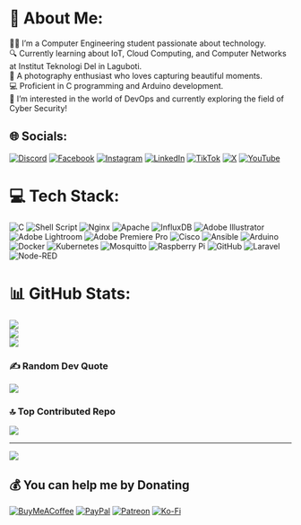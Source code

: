 # 💫 About Me:
👨‍🎓 I’m a Computer Engineering student passionate about technology.<br>🔍 Currently learning about IoT, Cloud Computing, and Computer Networks at Institut Teknologi Del in Laguboti.<br>📸 A photography enthusiast who loves capturing beautiful moments.<br>💻 Proficient in C programming and Arduino development.<br>🚀 I’m interested in the world of DevOps and currently exploring the field of Cyber Security!


## 🌐 Socials:
[![Discord](https://img.shields.io/badge/Discord-%237289DA.svg?logo=discord&logoColor=white)](https://discord.gg/rivaldo008) [![Facebook](https://img.shields.io/badge/Facebook-%231877F2.svg?logo=Facebook&logoColor=white)](https://facebook.com/-) [![Instagram](https://img.shields.io/badge/Instagram-%23E4405F.svg?logo=Instagram&logoColor=white)](https://instagram.com/rivaldo.xyz) [![LinkedIn](https://img.shields.io/badge/LinkedIn-%230077B5.svg?logo=linkedin&logoColor=white)](https://linkedin.com/in/Rivaldo%20Butarbutar) [![TikTok](https://img.shields.io/badge/TikTok-%23000000.svg?logo=TikTok&logoColor=white)](https://tiktok.com/@-) [![X](https://img.shields.io/badge/X-black.svg?logo=X&logoColor=white)](https://x.com/-) [![YouTube](https://img.shields.io/badge/YouTube-%23FF0000.svg?logo=YouTube&logoColor=white)](https://youtube.com/@-) 

# 💻 Tech Stack:
![C](https://img.shields.io/badge/c-%2300599C.svg?style=flat&logo=c&logoColor=white) ![Shell Script](https://img.shields.io/badge/shell_script-%23121011.svg?style=flat&logo=gnu-bash&logoColor=white) ![Nginx](https://img.shields.io/badge/nginx-%23009639.svg?style=flat&logo=nginx&logoColor=white) ![Apache](https://img.shields.io/badge/apache-%23D42029.svg?style=flat&logo=apache&logoColor=white) ![InfluxDB](https://img.shields.io/badge/InfluxDB-22ADF6?style=flat&logo=InfluxDB&logoColor=white)  ![Adobe Illustrator](https://img.shields.io/badge/adobe%20illustrator-%23FF9A00.svg?style=flat&logo=adobe%20illustrator&logoColor=white) ![Adobe Lightroom](https://img.shields.io/badge/Adobe%20Lightroom-31A8FF.svg?style=flat&logo=Adobe%20Lightroom&logoColor=white) ![Adobe Premiere Pro](https://img.shields.io/badge/Adobe%20Premiere%20Pro-9999FF.svg?style=flat&logo=Adobe%20Premiere%20Pro&logoColor=white) ![Cisco](https://img.shields.io/badge/cisco-%23049fd9.svg?style=flat&logo=cisco&logoColor=black) ![Ansible](https://img.shields.io/badge/ansible-%231A1918.svg?style=flat&logo=ansible&logoColor=white) ![Arduino](https://img.shields.io/badge/-Arduino-00979D?style=flat&logo=Arduino&logoColor=white) ![Docker](https://img.shields.io/badge/docker-%230db7ed.svg?style=flat&logo=docker&logoColor=white) ![Kubernetes](https://img.shields.io/badge/kubernetes-%23326ce5.svg?style=flat&logo=kubernetes&logoColor=white) ![Mosquitto](https://img.shields.io/badge/mosquitto-%233C5280.svg?style=flat&logo=eclipsemosquitto&logoColor=white) ![Raspberry Pi](https://img.shields.io/badge/-RaspberryPi-C51A4A?style=flat&logo=Raspberry-Pi) ![GitHub](https://img.shields.io/badge/github-%23121011.svg?style=flat&logo=github&logoColor=white) ![Laravel](https://img.shields.io/badge/laravel-%23FF2D20.svg?style=flat&logo=laravel&logoColor=white) ![Node-RED](https://img.shields.io/badge/Node--RED-%238F0000.svg?style=flat&logo=node-red&logoColor=white)
# 📊 GitHub Stats:
![](https://github-readme-stats.vercel.app/api?username=RivaldoXYZ&theme=dark&hide_border=false&include_all_commits=false&count_private=false)<br/>
![](https://github-readme-streak-stats.herokuapp.com/?user=RivaldoXYZ&theme=dark&hide_border=false)<br/>
![](https://github-readme-stats.vercel.app/api/top-langs/?username=RivaldoXYZ&theme=dark&hide_border=false&include_all_commits=false&count_private=false&layout=compact)

<!-- ## 🏆 GitHub Trophies
![](https://github-profile-trophy.vercel.app/?username=RivaldoXYZ&theme=radical&no-frame=false&no-bg=true&margin-w=4)-->

### ✍️ Random Dev Quote
![](https://quotes-github-readme.vercel.app/api?type=horizontal&theme=radical)

### 🔝 Top Contributed Repo
![](https://github-contributor-stats.vercel.app/api?username=RivaldoXYZ&limit=5&theme=dark&combine_all_yearly_contributions=true)

---
[![](https://visitcount.itsvg.in/api?id=RivaldoXYZ&icon=2&color=1)](https://visitcount.itsvg.in)

  ## 💰 You can help me by Donating
  [![BuyMeACoffee](https://img.shields.io/badge/Buy%20Me%20a%20Coffee-ffdd00?style=for-the-badge&logo=buy-me-a-coffee&logoColor=black)](https://buymeacoffee.com/-) [![PayPal](https://img.shields.io/badge/PayPal-00457C?style=for-the-badge&logo=paypal&logoColor=white)](https://paypal.me/-) [![Patreon](https://img.shields.io/badge/Patreon-F96854?style=for-the-badge&logo=patreon&logoColor=white)](https://patreon.com/-) [![Ko-Fi](https://img.shields.io/badge/Ko--fi-F16061?style=for-the-badge&logo=ko-fi&logoColor=white)](https://ko-fi.com/-) 

  
<!-- Proudly created with GPRM ( https://gprm.itsvg.in ) -->
